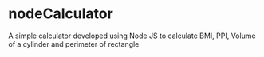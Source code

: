 # nodeCalculator
A simple calculator developed using Node JS to calculate BMI, PPI, Volume of a cylinder and perimeter of rectangle 
